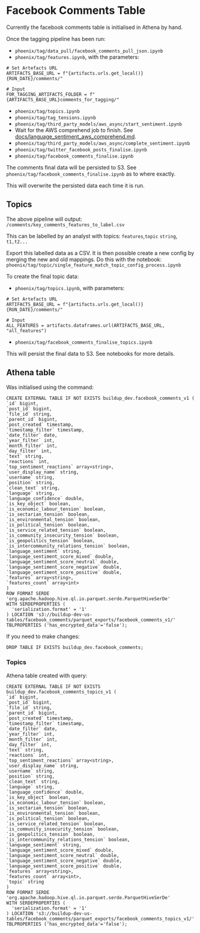 # Facebook Comments Table
Currently the facebook comments table is initialised in Athena by hand.

Once the tagging pipeline has been run:
- `phoenix/tag/data_pull/facebook_comments_pull_json.ipynb`
- `phoenix/tag/features.ipynb`, with the parameters:
```
# Set Artefacts URL
ARTIFACTS_BASE_URL = f"{artifacts.urls.get_local()}{RUN_DATE}/comments/"

# Input
FOR_TAGGING_ARTIFACTS_FOLDER = f"{ARTIFACTS_BASE_URL}comments_for_tagging/"
```
- `phoenix/tag/topics.ipynb`
- `phoenix/tag/tag_tensions.ipynb`
- `phoenix/tag/third_party_models/aws_async/start_sentiment.ipynb`
- Wait for the AWS comprehend job to finish. See [docs/language_sentiment_aws_comprehend.md](docs/language_sentiment_aws_comprehend.md).
- `phoenix/tag/third_party_models/aws_async/complete_sentiment.ipynb`
- `phoenix/tag/twitter_facebook_posts_finalise.ipynb`
- `phoenix/tag/facebook_comments_finalise.ipynb`


The comments final data will be persisted to S3. See `phoenix/tag/facebook_comments_finalise.ipynb`
as to where exactly.

This will overwrite the persisted data each time it is run.

## Topics
The above pipeline will output:
`/comments/key_comments_features_to_label.csv`

This can be labelled by an analyst with topics:
`features`,`topic`
`string`, `t1,t2...`

Export this labelled data as a CSV. It is then possible create a new config by merging the new and old mappings. Do this with the notebook:
`phoenix/tag/topic/single_feature_match_topic_config_process.ipynb`


To create the final topic data:
- `phoenix/tag/topics.ipynb`, with parameters:
```
# Set Artefacts URL
ARTIFACTS_BASE_URL = f"{artifacts.urls.get_local()}{RUN_DATE}/comments/"

# Input
ALL_FEATURES = artifacts.dataframes.url(ARTIFACTS_BASE_URL, "all_features")
```
- `phoenix/tag/facebook_comments_finalise_topics.ipynb`

This will persist the final data to S3. See notebooks for more details.

## Athena table
Was initialised using the command:
```
CREATE EXTERNAL TABLE IF NOT EXISTS buildup_dev.facebook_comments_v1 (
`id` bigint,
`post_id` bigint,
`file_id` string,
`parent_id` bigint,
`post_created` timestamp,
`timestamp_filter` timestamp,
`date_filter` date,
`year_filter` int,
`month_filter` int,
`day_filter` int,
`text` string,
`reactions` int,
`top_sentiment_reactions` array<string>,
`user_display_name` string,
`username` string,
`position` string,
`clean_text` string,
`language` string,
`language_confidence` double,
`is_key_object` boolean,
`is_economic_labour_tension` boolean,
`is_sectarian_tension` boolean,
`is_environmental_tension` boolean,
`is_political_tension` boolean,
`is_service_related_tension` boolean,
`is_community_insecurity_tension` boolean,
`is_geopolitics_tension` boolean,
`is_intercommunity_relations_tension` boolean,
`language_sentiment` string,
`language_sentiment_score_mixed` double,
`language_sentiment_score_neutral` double,
`language_sentiment_score_negative` double,
`language_sentiment_score_positive` double,
`features` array<string>,
`features_count` array<int>
)
ROW FORMAT SERDE 'org.apache.hadoop.hive.ql.io.parquet.serde.ParquetHiveSerDe'
WITH SERDEPROPERTIES (
  'serialization.format' = '1'
) LOCATION 's3://buildup-dev-us-tables/facebook_comments/parquet_exports/facebook_comments_v1/'
TBLPROPERTIES ('has_encrypted_data'='false');
```
If you need to make changes:
```
DROP TABLE IF EXISTS buildup_dev.facebook_comments;
```

### Topics
Athena table created with query:
```
CREATE EXTERNAL TABLE IF NOT EXISTS buildup_dev.facebook_comments_topics_v1 (
`id` bigint,
`post_id` bigint,
`file_id` string,
`parent_id` bigint,
`post_created` timestamp,
`timestamp_filter` timestamp,
`date_filter` date,
`year_filter` int,
`month_filter` int,
`day_filter` int,
`text` string,
`reactions` int,
`top_sentiment_reactions` array<string>,
`user_display_name` string,
`username` string,
`position` string,
`clean_text` string,
`language` string,
`language_confidence` double,
`is_key_object` boolean,
`is_economic_labour_tension` boolean,
`is_sectarian_tension` boolean,
`is_environmental_tension` boolean,
`is_political_tension` boolean,
`is_service_related_tension` boolean,
`is_community_insecurity_tension` boolean,
`is_geopolitics_tension` boolean,
`is_intercommunity_relations_tension` boolean,
`language_sentiment` string,
`language_sentiment_score_mixed` double,
`language_sentiment_score_neutral` double,
`language_sentiment_score_negative` double,
`language_sentiment_score_positive` double,
`features` array<string>,
`features_count` array<int>,
`topic` string
)
ROW FORMAT SERDE 'org.apache.hadoop.hive.ql.io.parquet.serde.ParquetHiveSerDe'
WITH SERDEPROPERTIES (
  'serialization.format' = '1'
) LOCATION 's3://buildup-dev-us-tables/facebook_comments/parquet_exports/facebook_comments_topics_v1/'
TBLPROPERTIES ('has_encrypted_data'='false');
```
